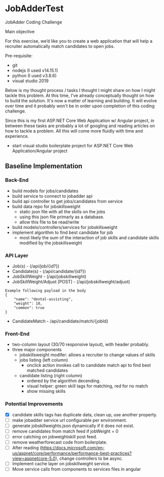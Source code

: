# JobAdderTest
JobAdder Coding Challenge 

Main objective

For this exercise, we’d like you to create a web application that will help a recruiter automatically match candidates to open jobs.

Pre-requisite:
- git
- nodejs (I used v14.15.1)
- python (I used v3.8.6)
- visual studio 2019


Below is my thought process / tasks I thought I might share on how I might tackle this problem. At this time, I've already conceptually thought on how to build the solution. 
It's now a matter of learning and building. It will evolve over time and it probably won't be in order upon completion of this coding challenge. 

Since this is my first ASP.NET Core Web Application w/ Angular project, in between these tasks are probably a lot of googling and reading articles on how to tackle a problem. 
All this will come more fluidly with time and experience.
- start visual studio boilerplate project for ASP.NET Core Web Application/Angular project

## Baseline Implementation

### Back-End
- build models for jobs/candidates
- build service to connect to jobadder api
- build api controller to get jobs/candidates from service
- build data repo for jobskillsweight
  - static json file with all the skills on the jobs
  - using this json file primarly as a database. 
  - allow this file to be read/write
- build models/controllers/services for jobskillsweight
- implement algorithm to find best candidate for job
  - most likely the sum of the interaction of job skills and candidate skills modified by the jobskillsweight

### API Layer
- Job(s) - (/api/job/{id?})
- Candidate(s) - (/api/candidate/{id?})
- JobSkillWeight - (/api/jobskillweight)
- JobSkillWeight/Adjust [POST] - (/api/jobskillweight/adjust) 
```
Example following payload in the body
{
    "name": "dental-assisting",
    "weight": 10,
    "common": true
}
```
- CandidateMatch - /api/candidate/match/{jobId}

### Front-End
- two-column layout (30/70 responsive layout), with header probably.
- three major components
  - jobskillsweight modifer: allows a recruiter to change values of skills
  - jobs listing (left column)
    - onclick action invokes call to candidate match api to find best matched candidates
  - candidate listing (right column)
    - ordered by the algorithm decending.
    - visual helper: green skill tags for matching, red for no match
    - show missing skills
    
### Potential Improvements
- [x] candidate skills tags has duplicate data, clean up, use another property.
- [ ] make jobadder service url configurable per environment.
- [ ] generate jobskillweights.json dynamically if it does not exist.
- [ ] remove candidates from match feed if jobWeight = 0
- [ ] error catching on jobweightskill post feed.
- [ ] remove weatherforecast code from boilerplate.
- [ ] After reading (https://docs.microsoft.com/en-us/aspnet/core/performance/performance-best-practices?view=aspnetcore-5.0), change controllers to be async.
- [ ] Implement cache layer on jobskillweight service.
- [ ] Move service calls from components to services files in angular
